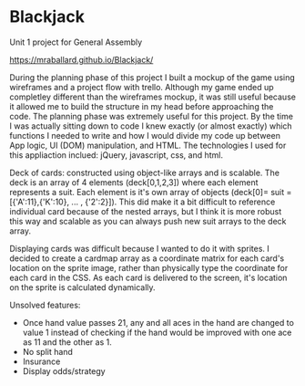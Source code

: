 # Blackjack
Unit 1 project for General Assembly

https://mraballard.github.io/Blackjack/

During the planning phase of this project I built a mockup of the game using wireframes and a project flow with trello. Although my game ended up completley different than the wireframes mockup, it was still useful because it allowed me to build the structure in my head before approaching the code.  The planning phase was extremely useful for this project. By the time I was actually sitting down to code I knew exactly (or almost exactly) which functions I needed to write and how I would divide my code up between App logic, UI (DOM) manipulation, and HTML.  The technologies I used for this appliaction inclued: jQuery, javascript, css, and html.

Deck of cards: constructed using object-like arrays and is scalable.  The deck is an array of 4 elements (deck[0,1,2,3]) where each element represents a suit. Each element is it's own array of objects (deck[0]= suit = [{'A':11},{'K':10}, ... , {'2':2}]).  This did make it a bit difficult to reference individual card because of the nested arrays, but I think it is more robust this way and scalable as you can always push new suit arrays to the deck array.

Displaying cards was difficult because I wanted to do it with sprites.  I decided to create a cardmap array as a coordinate matrix for each card's location on the sprite image, rather than physically type the coordinate for each card in the CSS. As each card is delivered to the screen, it's location on the sprite is calculated dynamically.

Unsolved features:
  - Once hand value passes 21, any and all aces in the hand are changed to value 1 instead of checking if the hand would be improved with one ace as 11 and the other as 1.
  - No split hand
  - Insurance
  - Display odds/strategy
